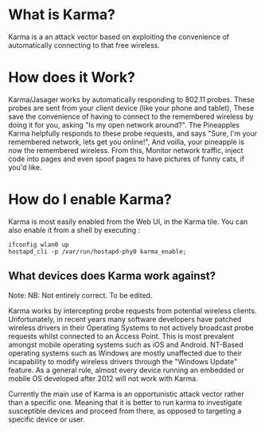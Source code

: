 # What is Karma?

Karma is a an attack vector based on exploiting the convenience of automatically connecting to that free wireless.

# How does it Work?

Karma/Jasager works by automatically responding to 802.11 probes. These probes are sent from your client device (like your phone and tablet), These save the convenience of having to connect to the remembered wireless by doing it for you, asking "Is my open network around?". The Pineapples Karma helpfully responds to these probe requests, and says "Sure, I'm your remembered network, lets get you online!", And voilla, your pineapple is now the remembered wireless. From this, Monitor network traffic, inject code into pages and even spoof pages to have pictures of funny cats, if you'd like.

# How do I enable Karma?

Karma is most easily enabled from the Web UI, in the Karma tile. You can also enable it from a shell by executing :

```
ifconfig wlan0 up
hostapd_cli -p /var/run/hostapd-phy0 karma_enable;
```

## What devices does Karma work against?

Note: NB: Not entirely correct. To be edited.

Karma works by intercepting probe requests from potential wireless clients. Unfortunately, in recent years many software developers have patched wireless drivers in their Operating Systems to not actively broadcast probe requests whilst connected to an Access Point. This is most prevalent amongst mobile operating systems such as iOS and Android. NT-Based operating systems such as Windows are mostly unaffected due to their incapability to modify wireless drivers through the "Windows Update" feature. As a general rule, almost every device running an embedded or mobile OS developed after 2012 will not work with Karma.

Currently the main use of Karma is an opportunistic attack vector rather than a specific one. Meaning that it is better to run karma to investigate susceptible devices and proceed from there, as opposed to targeting a specific device or user.